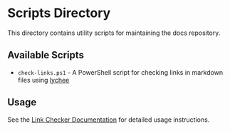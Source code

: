 # Scripts Directory

This directory contains utility scripts for maintaining the docs repository.

## Available Scripts

- `check-links.ps1` - A PowerShell script for checking links in markdown files using [lychee](https://github.com/lycheeverse/lychee)

## Usage

See the [Link Checker Documentation](../.github/docs/LINK-CHECKER.md) for detailed usage instructions.
